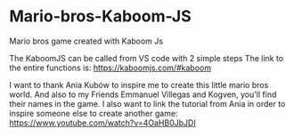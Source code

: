 # Mario-bros-Kaboom-JS
Mario bros game created with Kaboom Js

The KaboomJS can be called from VS code with 2 simple steps
The link to the entire functions is: https://kaboomjs.com/#kaboom

I want to thank Ania Kubów to inspire me to create this little mario bros world. And also to my Friends Emmanuel Villegas and Kogven, you'll find their names in the game.
I also want to link the tutorial from Ania in order to inspire someone else to create another game: https://www.youtube.com/watch?v=4OaHB0JbJDI
